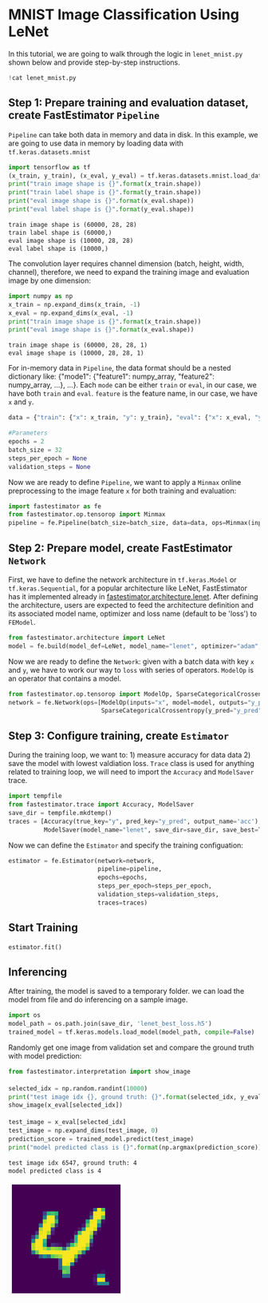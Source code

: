 # MNIST Image Classification Using LeNet

In this tutorial, we are going to walk through the logic in `lenet_mnist.py` shown below and provide step-by-step instructions.


```python
!cat lenet_mnist.py
```

## Step 1: Prepare training and evaluation dataset, create FastEstimator `Pipeline`

`Pipeline` can take both data in memory and data in disk. In this example, we are going to use data in memory by loading data with `tf.keras.datasets.mnist`


```python
import tensorflow as tf
(x_train, y_train), (x_eval, y_eval) = tf.keras.datasets.mnist.load_data()
print("train image shape is {}".format(x_train.shape))
print("train label shape is {}".format(y_train.shape))
print("eval image shape is {}".format(x_eval.shape))
print("eval label shape is {}".format(y_eval.shape))
```

    train image shape is (60000, 28, 28)
    train label shape is (60000,)
    eval image shape is (10000, 28, 28)
    eval label shape is (10000,)


The convolution layer requires channel dimension (batch, height, width, channel), therefore, we need to expand the training image and evaluation image by one dimension:


```python
import numpy as np
x_train = np.expand_dims(x_train, -1)
x_eval = np.expand_dims(x_eval, -1)
print("train image shape is {}".format(x_train.shape))
print("eval image shape is {}".format(x_eval.shape))
```

    train image shape is (60000, 28, 28, 1)
    eval image shape is (10000, 28, 28, 1)


For in-memory data in `Pipeline`, the data format should be a nested dictionary like: {"mode1": {"feature1": numpy_array, "feature2": numpy_array, ...}, ...}. Each `mode` can be either `train` or `eval`, in our case, we have both `train` and `eval`.  `feature` is the feature name, in our case, we have `x` and `y`.


```python
data = {"train": {"x": x_train, "y": y_train}, "eval": {"x": x_eval, "y": y_eval}}
```


```python
#Parameters
epochs = 2
batch_size = 32
steps_per_epoch = None
validation_steps = None
```

Now we are ready to define `Pipeline`, we want to apply a `Minmax` online preprocessing to the image feature `x` for both training and evaluation:


```python
import fastestimator as fe
from fastestimator.op.tensorop import Minmax
pipeline = fe.Pipeline(batch_size=batch_size, data=data, ops=Minmax(inputs="x", outputs="x"))
```

## Step 2: Prepare model, create FastEstimator `Network`

First, we have to define the network architecture in `tf.keras.Model` or `tf.keras.Sequential`, for a popular architecture like LeNet, FastEstimator has it implemented already in [fastestimator.architecture.lenet](https://github.com/fastestimator/fastestimator/blob/master/fastestimator/architecture/lenet.py).  After defining the architecture, users are expected to feed the architecture definition and its associated model name, optimizer and loss name (default to be 'loss') to `FEModel`.


```python
from fastestimator.architecture import LeNet
model = fe.build(model_def=LeNet, model_name="lenet", optimizer="adam", loss_name="loss")
```

Now we are ready to define the `Network`: given with a batch data with key `x` and `y`, we have to work our way to `loss` with series of operators.  `ModelOp` is an operator that contains a model.


```python
from fastestimator.op.tensorop import ModelOp, SparseCategoricalCrossentropy
network = fe.Network(ops=[ModelOp(inputs="x", model=model, outputs="y_pred"), 
                          SparseCategoricalCrossentropy(y_pred="y_pred", y_true="y", outputs="loss")])
```

## Step 3: Configure training, create `Estimator`

During the training loop, we want to: 1) measure accuracy for data data 2) save the model with lowest valdiation loss. `Trace` class is used for anything related to training loop, we will need to import the `Accuracy` and `ModelSaver` trace.


```python
import tempfile
from fastestimator.trace import Accuracy, ModelSaver
save_dir = tempfile.mkdtemp()
traces = [Accuracy(true_key="y", pred_key="y_pred", output_name='acc'),
          ModelSaver(model_name="lenet", save_dir=save_dir, save_best=True)]
```

Now we can define the `Estimator` and specify the training configuation:


```python
estimator = fe.Estimator(network=network, 
                         pipeline=pipeline, 
                         epochs=epochs, 
                         steps_per_epoch=steps_per_epoch,
                         validation_steps=validation_steps,
                         traces=traces)
```

## Start Training


```python
estimator.fit()
```

## Inferencing

After training, the model is saved to a temporary folder. we can load the model from file and do inferencing on a sample image.


```python
import os
model_path = os.path.join(save_dir, 'lenet_best_loss.h5')
trained_model = tf.keras.models.load_model(model_path, compile=False)
```

Randomly get one image from validation set and compare the ground truth with model prediction:


```python
from fastestimator.interpretation import show_image

selected_idx = np.random.randint(10000)
print("test image idx {}, ground truth: {}".format(selected_idx, y_eval[selected_idx]))
show_image(x_eval[selected_idx])

test_image = x_eval[selected_idx]
test_image = np.expand_dims(test_image, 0)
prediction_score = trained_model.predict(test_image)
print("model predicted class is {}".format(np.argmax(prediction_score)))
```

    test image idx 6547, ground truth: 4
    model predicted class is 4



![png](lenet_mnist_files/lenet_mnist_29_1.png)

